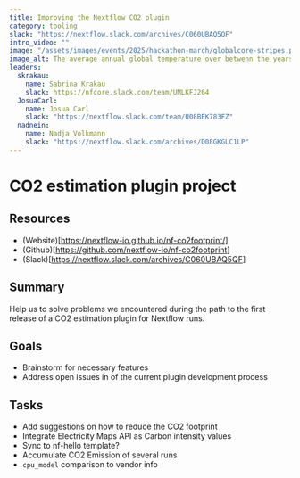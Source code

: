 ```yaml
---
title: Improving the Nextflow CO2 plugin
category: tooling
slack: "https://nextflow.slack.com/archives/C060UBAQ5QF"
intro_video: ""
image: "/assets/images/events/2025/hackathon-march/globalcore-stripes.png"
image_alt: The average annual global temperature over betwenn the years 1850-2017, known as the 'warming stripes' figure from https://www.climate-lab-book.ac.uk/2018/warming-stripes/ 
leaders:
  skrakau:
    name: Sabrina Krakau
    slack: https://nfcore.slack.com/team/UMLKFJ264
  JosuaCarl:
    name: Josua Carl
    slack: "https://nextflow.slack.com/team/U08BEK783FZ"
  nadnein:
    name: Nadja Volkmann
    slack: "https://nextflow.slack.com/archives/D08GKGLC1LP"
---
```


# CO2 estimation plugin project

## Resources
- (Website)[https://nextflow-io.github.io/nf-co2footprint/]
- (Github)[https://github.com/nextflow-io/nf-co2footprint]
- (Slack)[https://nextflow.slack.com/archives/C060UBAQ5QF]

## Summary
Help us to solve problems we encountered during the path to the first release of a CO2 estimation plugin for Nextflow runs.

## Goals
- Brainstorm for necessary features
- Address open issues in of the current plugin development process

## Tasks
- Add suggestions on how to reduce the CO2 footprint
- Integrate Electricity Maps API as Carbon intensity values
- Sync to nf-hello template?
- Accumulate CO2 Emission of several runs
- `cpu_model` comparison to vendor info